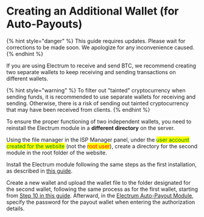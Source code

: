 # Creating an Additional Wallet (for Auto-Payouts)

{% hint style="danger" %}
This guide requires updates. Please wait for corrections to be made soon. We apologize for any inconvenience caused.
{% endhint %}

If you are using Electrum to receive and send BTC, we recommend creating two separate wallets to keep receiving and sending transactions on different wallets.

{% hint style="warning" %}
To filter out "tainted" cryptocurrency when sending funds, it is recommended to use separate wallets for receiving and sending. Otherwise, there is a risk of sending out tainted cryptocurrency that may have been received from clients.
{% endhint %}

To ensure the proper functioning of two independent wallets, you need to reinstall the Electrum module in a **different directory** on the server.

Using the file manager in the ISP Manager panel, under the <mark style="color:green;">user account created for the website</mark> (not the <mark style="color:red;">root user</mark>), create a directory for the second module in the root folder of the website.

Install the Electrum module following the same steps as the first installation, as described in [this guide](https://premium.gitbook.io/main/en/basic-settings/modul-electrum/ustanovka-i-nastroika-electrum#zagruzka-failov-na-server).

Create a new wallet and upload the wallet file to the folder designated for the second wallet, following the same process as for the first wallet, starting from [Step 10 in this guide](https://premium.gitbook.io/main/en/basic-settings/modul-electrum/ustanovka-i-nastroika-electrum). Afterward, in the [Electrum Auto-Payout Module](https://premium.gitbook.io/main/en/basic-settings/merchants-and-auto-payments/auto-payments/electrum), specify the password for the payout wallet when entering the authorization details.